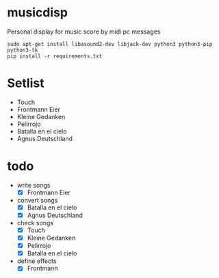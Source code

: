 # musicdisp
Personal display for music score by midi pc messages

```
sudo apt-get install libasound2-dev libjack-dev python3 python3-pip python3-tk
pip install -r requirements.txt
```

# Setlist
* Touch
* Frontmann Eier
* Kleine Gedanken
* Pelirrojo
* Batalla en el cielo
* Agnus Deutschland


# todo
* write songs
  * [x] Frontmann Eier

* convert songs
  * [x] Batalla en el cielo
  * [x] Agnus Deutschland

* check songs
  * [x] Touch
  * [x] Kleine Gedanken
  * [x] Pelirrojo
  * [x] Batalla en el cielo

* define effects
  * [x] Frontmann